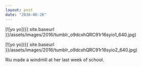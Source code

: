 ```yaml
---
layout: post
date: "2016-06-26"
---
```


[![yo yo]({{ site.baseurl }}/assets/images/2016/tumblr_o9dcxhQRC91r16syio1_640.jpg)

[![yo yo]({{ site.baseurl }}/assets/images/2016/tumblr_o9dcxhQRC91r16syio2_640.jpg)

Riu made a windmill at her last week of school.

